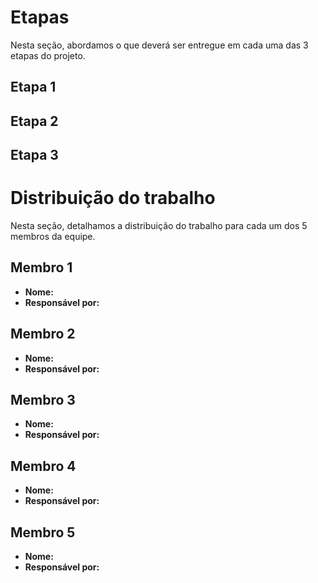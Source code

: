 # Etapas
Nesta seção, abordamos o que deverá ser entregue em cada uma das 3 etapas do projeto.

## Etapa 1

## Etapa 2

## Etapa 3

# Distribuição do trabalho
Nesta seção, detalhamos a distribuição do trabalho para cada um dos 5 membros da equipe.

## Membro 1
 - **Nome:**
 - **Responsável por:**

## Membro 2
 - **Nome:**
 - **Responsável por:**

## Membro 3
 - **Nome:**
 - **Responsável por:**

## Membro 4
 - **Nome:**
 - **Responsável por:**

## Membro 5
 - **Nome:**
 - **Responsável por:**
